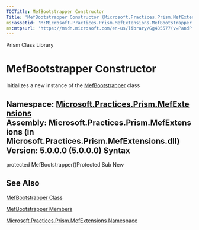 ```yaml
---
TOCTitle: MefBootstrapper Constructor
Title: 'MefBootstrapper Constructor (Microsoft.Practices.Prism.MefExtensions)'
ms:assetid: 'M:Microsoft.Practices.Prism.MefExtensions.MefBootstrapper.\#ctor'
ms:mtpsurl: 'https://msdn.microsoft.com/en-us/library/Gg405577(v=PandP.50)'
---
```


Prism Class Library

MefBootstrapper Constructor
===========================

Initializes a new instance of the [MefBootstrapper](https://msdn.microsoft.com/t:microsoft.practices.prism.mefextensions.mefbootstrapper) class

**Namespace:** [Microsoft.Practices.Prism.MefExtensions](https://msdn.microsoft.com/n:microsoft.practices.prism.mefextensions)
**Assembly:** Microsoft.Practices.Prism.MefExtensions (in Microsoft.Practices.Prism.MefExtensions.dll) Version: 5.0.0.0 (5.0.0.0)
Syntax
------

<span id="syntaxToggle"></span>protected MefBootstrapper()Protected Sub New

See Also
--------


[MefBootstrapper Class](https://msdn.microsoft.com/t:microsoft.practices.prism.mefextensions.mefbootstrapper)

[MefBootstrapper Members](https://msdn.microsoft.com/allmembers.t:microsoft.practices.prism.mefextensions.mefbootstrapper)

[Microsoft.Practices.Prism.MefExtensions Namespace](https://msdn.microsoft.com/n:microsoft.practices.prism.mefextensions)
